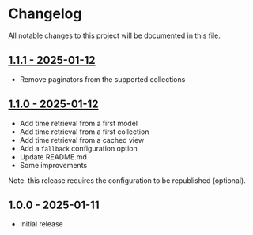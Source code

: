 # Changelog

All notable changes to this project will be documented in this file.

## [1.1.1 - 2025-01-12](https://github.com/kudashevs/laravel-last-modified/compare/v1.1.0...v1.1.1)

- Remove paginators from the supported collections

## [1.1.0 - 2025-01-12](https://github.com/kudashevs/laravel-last-modified/compare/v1.0.0...v1.1.0)

- Add time retrieval from a first model
- Add time retrieval from a first collection
- Add time retrieval from a cached view
- Add a `fallback` configuration option
- Update README.md
- Some improvements

Note: this release requires the configuration to be republished (optional).

## 1.0.0 - 2025-01-11

- Initial release